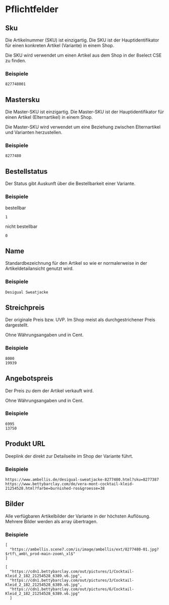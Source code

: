 # Pflichtfelder

## Sku

Die Artikelnummer \(SKU\) ist einzigartig. Die SKU ist der Hauptidentifikator für einen konkreten Artikel \(Variante\) in einem Shop.

Die SKU wird verwendet um einen Artikel aus dem Shop in der 8select CSE zu finden.

### Beispiele

```text
827748001
```

## Mastersku

Die Master-SKU ist einzigartig. Die Master-SKU ist der Hauptidentifikator für einen Artikel \(Elternartikel\) in einem Shop.

Die Master-SKU wird verwendet um eine Beziehung zwischen Elternartikel und Varianten herzustellen.

### Beispiele

```text
8277480
```

## Bestellstatus

Der Status gibt Auskunft über die Bestellbarkeit einer Variante.

### Beispiele

bestellbar

```text
1
```

nicht bestellbar

```text
0
```

## Name

Standardbezeichnung für den Artikel so wie er normalerweise in der Artikeldetailansicht genutzt wird.

### Beispiele

```text
Desigual Sweatjacke
```

## Streichpreis

Der originale Preis bzw. UVP. Im Shop meist als durchgestrichener Preis dargestellt.

Ohne Währungsangaben und in Cent.

### Beispiele

```text
8000
19939
```

## Angebotspreis

Der Preis zu dem der Artikel verkauft wird.

Ohne Währungsangaben und in Cent.

### Beispiele

```text
6995
13750
```

## Produkt URL

Deeplink der direkt zur Detailseite im Shop der Variante führt.

### Beispiele

```text
https://www.ambellis.de/desigual-sweatjacke-8277480.html?sku=8277387
https://www.bettybarclay.com/de/vera-mont-cocktail-kleid-21254528.html?farbe=burnished-ros&groesse=38
```

## Bilder

Alle verfügbaren Artikelbilder der Variante in der höchsten Auflösung. Mehrere Bilder werden als array übertragen.

### Beispiele

```text
[
  "https://ambellis.scene7.com/is/image/ambellis/ext/8277480-01.jpg?$rtf\_amb\_prod-main-zoom\_xl$"
]

[  
  "https://cdn1.bettybarclay.com/out/pictures/1/Cocktail-Kleid_2_182_21254528_6389.v6.jpg",
  "https://cdn1.bettybarclay.com/out/pictures/3/Cocktail-Kleid_2_182_21254528_6389.v6.jpg",
  "https://cdn1.bettybarclay.com/out/pictures/6/Cocktail-Kleid_2_182_21254528_6389.v6.jpg"
  ]
```



